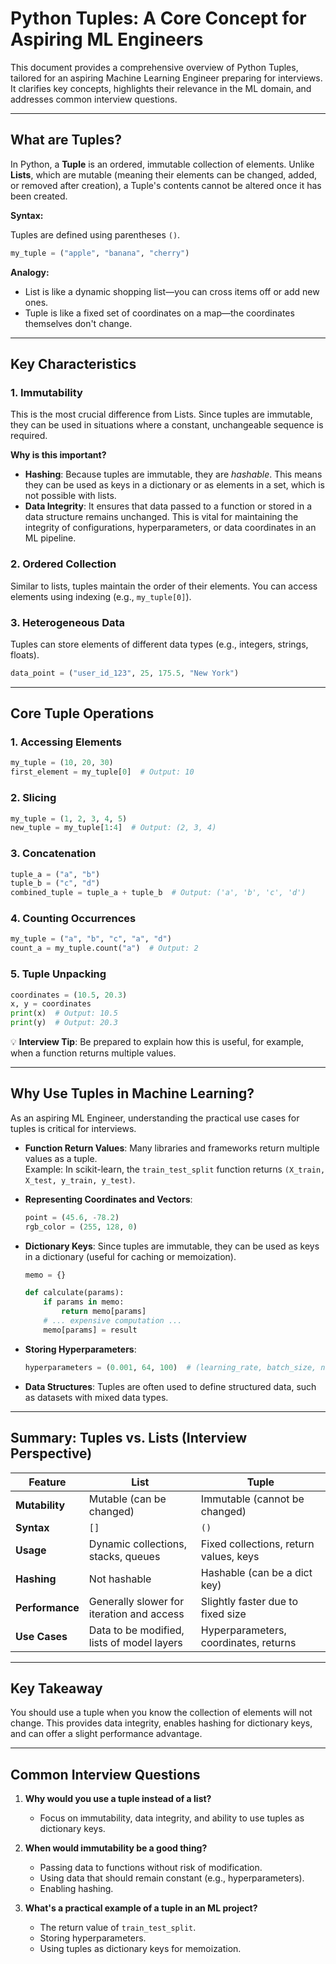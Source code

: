# Python Tuples: A Core Concept for Aspiring ML Engineers

This document provides a comprehensive overview of Python Tuples, tailored for an aspiring Machine Learning Engineer preparing for interviews. It clarifies key concepts, highlights their relevance in the ML domain, and addresses common interview questions.

---

## What are Tuples?
In Python, a **Tuple** is an ordered, immutable collection of elements. Unlike **Lists**, which are mutable (meaning their elements can be changed, added, or removed after creation), a Tuple's contents cannot be altered once it has been created.

**Syntax:**

Tuples are defined using parentheses `()`.

```python
my_tuple = ("apple", "banana", "cherry")
```

**Analogy:**
- List is like a dynamic shopping list—you can cross items off or add new ones.
- Tuple is like a fixed set of coordinates on a map—the coordinates themselves don't change.

---

## Key Characteristics

### 1. Immutability
This is the most crucial difference from Lists. Since tuples are immutable, they can be used in situations where a constant, unchangeable sequence is required.

**Why is this important?**
- **Hashing**: Because tuples are immutable, they are *hashable*. This means they can be used as keys in a dictionary or as elements in a set, which is not possible with lists.  
- **Data Integrity**: It ensures that data passed to a function or stored in a data structure remains unchanged. This is vital for maintaining the integrity of configurations, hyperparameters, or data coordinates in an ML pipeline.

### 2. Ordered Collection
Similar to lists, tuples maintain the order of their elements. You can access elements using indexing (e.g., `my_tuple[0]`).

### 3. Heterogeneous Data
Tuples can store elements of different data types (e.g., integers, strings, floats).

```python
data_point = ("user_id_123", 25, 175.5, "New York")
```

---

## Core Tuple Operations

### 1. Accessing Elements
```python
my_tuple = (10, 20, 30)
first_element = my_tuple[0]  # Output: 10
```

### 2. Slicing
```python
my_tuple = (1, 2, 3, 4, 5)
new_tuple = my_tuple[1:4]  # Output: (2, 3, 4)
```

### 3. Concatenation
```python
tuple_a = ("a", "b")
tuple_b = ("c", "d")
combined_tuple = tuple_a + tuple_b  # Output: ('a', 'b', 'c', 'd')
```

### 4. Counting Occurrences
```python
my_tuple = ("a", "b", "c", "a", "d")
count_a = my_tuple.count("a")  # Output: 2
```

### 5. Tuple Unpacking
```python
coordinates = (10.5, 20.3)
x, y = coordinates
print(x)  # Output: 10.5
print(y)  # Output: 20.3
```

💡 **Interview Tip**: Be prepared to explain how this is useful, for example, when a function returns multiple values.

---

## Why Use Tuples in Machine Learning?

As an aspiring ML Engineer, understanding the practical use cases for tuples is critical for interviews.

- **Function Return Values**: Many libraries and frameworks return multiple values as a tuple.  
  Example: In scikit-learn, the `train_test_split` function returns `(X_train, X_test, y_train, y_test)`.

- **Representing Coordinates and Vectors**:  
  ```python
  point = (45.6, -78.2)
  rgb_color = (255, 128, 0)
  ```

- **Dictionary Keys**: Since tuples are immutable, they can be used as keys in a dictionary (useful for caching or memoization).
  ```python
  memo = {}

  def calculate(params):
      if params in memo:
          return memo[params]
      # ... expensive computation ...
      memo[params] = result
  ```

- **Storing Hyperparameters**:  
  ```python
  hyperparameters = (0.001, 64, 100)  # (learning_rate, batch_size, num_epochs)
  ```

- **Data Structures**: Tuples are often used to define structured data, such as datasets with mixed data types.

---

## Summary: Tuples vs. Lists (Interview Perspective)

| Feature      | List                        | Tuple                                |
|--------------|-----------------------------|---------------------------------------|
| **Mutability** | Mutable (can be changed)   | Immutable (cannot be changed)         |
| **Syntax**     | `[]`                       | `()`                                  |
| **Usage**      | Dynamic collections, stacks, queues | Fixed collections, return values, keys |
| **Hashing**    | Not hashable               | Hashable (can be a dict key)          |
| **Performance**| Generally slower for iteration and access | Slightly faster due to fixed size |
| **Use Cases**  | Data to be modified, lists of model layers | Hyperparameters, coordinates, returns |

---

## Key Takeaway
You should use a tuple when you know the collection of elements will not change. This provides data integrity, enables hashing for dictionary keys, and can offer a slight performance advantage.

---

## Common Interview Questions
1. **Why would you use a tuple instead of a list?**  
   - Focus on immutability, data integrity, and ability to use tuples as dictionary keys.

2. **When would immutability be a good thing?**  
   - Passing data to functions without risk of modification.  
   - Using data that should remain constant (e.g., hyperparameters).  
   - Enabling hashing.

3. **What's a practical example of a tuple in an ML project?**  
   - The return value of `train_test_split`.  
   - Storing hyperparameters.  
   - Using tuples as dictionary keys for memoization.
